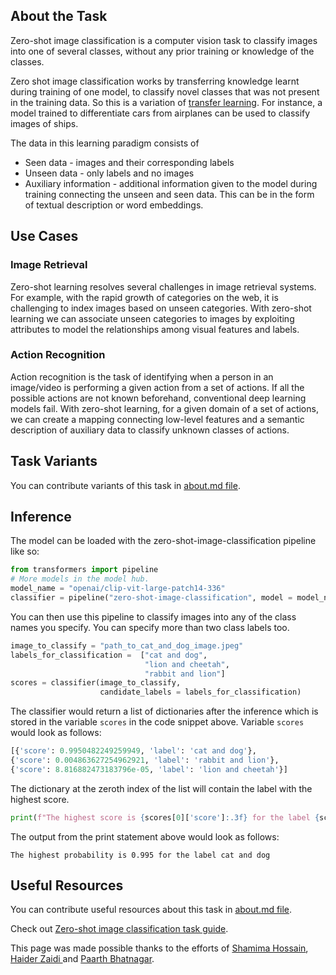 ## About the Task

Zero-shot image classification is a computer vision task to classify images into one of several classes, without any prior training or knowledge of the classes. 

Zero shot image classification works by transferring knowledge learnt during training of one model, to classify novel classes that was not present in the training data. So this is a variation of [transfer learning](https://www.youtube.com/watch?v=BqqfQnyjmgg). For instance, a model trained to differentiate cars from airplanes can be used to classify images of ships.

The data in this learning paradigm consists of

- Seen data - images and their corresponding labels
- Unseen data -  only labels and no images
- Auxiliary information - additional information given to the model during training connecting the unseen and seen data. This can be in the form of textual description or word embeddings.


## Use Cases

### Image Retrieval
Zero-shot learning resolves several challenges in image retrieval systems. For example, with the rapid growth of categories on the web, it is challenging to index images based on unseen categories. With zero-shot learning we can associate unseen categories to images by exploiting attributes to model the relationships among visual features and labels.

### Action Recognition
Action recognition is the task of identifying when a person in an image/video is performing a given action from a set of actions. If all the possible actions are not known beforehand, conventional deep learning models fail. With zero-shot learning, for a given domain of a set of actions, we can create a mapping connecting low-level features and a semantic description of auxiliary data to classify unknown classes of actions.


## Task Variants 

You can contribute variants of this task in [about.md file](https://github.com/huggingface/huggingface.js/blob/main/packages/tasks/src/tasks/zero-shot-image-classification/about.md).

## Inference

The model can be loaded with the zero-shot-image-classification pipeline like so:
```python
from transformers import pipeline
# More models in the model hub.
model_name = "openai/clip-vit-large-patch14-336"
classifier = pipeline("zero-shot-image-classification", model = model_name)
```
You can then use this pipeline to classify images into any of the class names you specify. You can specify more than two class labels too.
```python
image_to_classify = "path_to_cat_and_dog_image.jpeg"
labels_for_classification =  ["cat and dog", 
                              "lion and cheetah", 
                              "rabbit and lion"]
scores = classifier(image_to_classify, 
                    candidate_labels = labels_for_classification)
```
The classifier would return a list of dictionaries after the inference which is stored in the variable `scores` in the code snippet above. Variable `scores` would look as follows:
```python
[{'score': 0.9950482249259949, 'label': 'cat and dog'},
{'score': 0.004863627254962921, 'label': 'rabbit and lion'},
{'score': 8.816882473183796e-05, 'label': 'lion and cheetah'}]
```
The dictionary at the zeroth index of the list will contain the label with the highest score.
```python
print(f"The highest score is {scores[0]['score']:.3f} for the label {scores[0]['label']}")
```
The output from the print statement above would look as follows:
```
The highest probability is 0.995 for the label cat and dog
```

## Useful Resources

You can contribute useful resources about this task in [about.md file](https://github.com/huggingface/huggingface.js/blob/main/packages/tasks/src/tasks/zero-shot-image-classification/about.md).

Check out [Zero-shot image classification task guide](https://huggingface.co/docs/transformers/tasks/zero_shot_image_classification).

This page was made possible thanks to the efforts of [Shamima Hossain](https://huggingface.co/Shamima), [Haider Zaidi
](https://huggingface.co/chefhaider) and [Paarth Bhatnagar](https://huggingface.co/Paarth).

